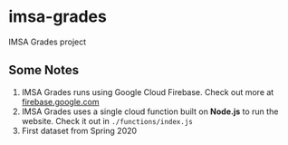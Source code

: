 # imsa-grades
IMSA Grades project

## Some Notes
  1. IMSA Grades runs using Google Cloud Firebase. Check out more at [firebase.google.com](https://firebase.google.com)
  2. IMSA Grades uses a single cloud function built on **Node.js** to run the website. Check it out in  ```./functions/index.js```
  3. First dataset from Spring 2020
